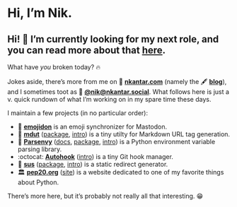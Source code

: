 # Hi, I’m Nik.

## Hi! 👋 I’m currently looking for my next role, and you can read more about that [here](https://nkantar.com/blog/2023/08/hire-me-v202308/ "Hire Me! (v.2023.08) | Blog | Nik Kantar"). 

What have _you_ broken today? :fire:

Jokes aside, there’s more from me on :house_with_garden: [**nkantar.com**] (namely the :fountain_pen: [**blog**]), and I sometimes toot as :elephant: [**@nik@nkantar.social**].
What follows here is just a v. quick rundown of what I’m working on in my spare time these days.

I maintain a few projects (in no particular order):

- :elephant: [**emojidon**] is an emoji synchronizer for Mastodon.
- :notebook: [**mdut**] ([package][mdutpackage], [intro][mdutintro]) is a tiny utilty for Markdown URL tag generation.
- :snake: [**Parsenvy**] ([docs][parsedocs], [package][parsepackage], [intro][parseintro]) is a Python environment variable parsing library.
- :octocat: [**Autohook**] ([intro][autointro]) is a tiny Git hook manager.
- :link: [**sus**] ([package][suspackage], [intro][susintro]) is a static redirect generator.
- :classical_building: [**pep20.org**] ([site][pep20]) is a website dedicated to one of my favorite things about Python.

There’s more here, but it’s probably not really all that interesting. :grin:


[**nkantar.com**]: https://nkantar.com "Nik Kantar"
[**blog**]: https://www.nkantar.com/blog/ "Blog | Nik Kantar"
[**@nik@nkantar.social**]: https://nkantar.social/@nik "Nik Kantar (@nik@nkantar.social) - Mastodon"
[**newsletter**]: https://buttondown.email/nkantar "Nik’s Notes"
[**emojidon**]: https://github.com/nkantar/emojidon/ "nkantar/emojidon: Emoji synchronizer for Mastodon"
[**mdut**]: https://github.com/nkantar/mdut/ "GitHub - nkantar/mdut: Markdown URL tag generator"
[mdutpackage]: https://pypi.org/project/mdut/ "mdut · PyPI"
[mdutintro]: https://www.nkantar.com/blog/2022/01/introducing-mdut/ "Introducing mdut | Blog | Nik Kantar"
[**Parsenvy**]: https://github.com/nkantar/Parsenvy "nkantar/Parsenvy on GitHub"
[parsedocs]: https://parsenvy.readthedocs.io/en/latest/ "Parsenvy documentation"
[parsepackage]: https://pypi.org/project/parsenvy/ "parsenvy · PyPI"
[parseintro]: https://nkantar.com/blog/2021/02/introducing-parsenvy/ "Introducing Parsenvy | Blog | Nik Kantar"
[**Autohook**]: https://github.com/Autohook/Autohook "Autohook/Autohook on GitHub"
[autointro]: https://nkantar.com/blog/2020/10/introducing-autohook/ "Introducing Autohook | Blog | Nik Kantar"
[**sus**]: https://github.com/nkantar/sus "nkantar/sus on GitHub"
[suspackage]: https://pypi.org/project/sus/ "sus · PyPI"
[susintro]: https://nkantar.com/blog/2020/10/introducing-sus/ "Introducing sus | Blog | Nik Kantar"
[**pep20.org**]: https://github.com/nkantar/pep20.org "nkantar/pep20.org on GitHub"
[pep20]: https://pep20.org "PEP 20 ~ The Zen of Python"
